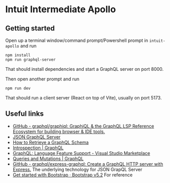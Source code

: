 # Intuit Intermediate Apollo

## Getting started

Open up a terminal window/command prompt/Powershell prompt in `intuit-apollo` and run   

```shell
npm install
npm run graphql-server
```

That should install dependencies and start a GraphQL server on port 8000.

Then open another prompt and run  

```shell
npm run dev
``` 

That should run a client server (React on top of Vite), usually on port 5173. 

## Useful links

* [GitHub - graphql/graphiql: GraphiQL & the GraphQL LSP Reference Ecosystem for building browser & IDE tools.](https://github.com/graphql/graphiql)
* [JSON GraphQL Server](https://github.com/marmelab/json-graphql-server)
* [How to Retrieve a GraphQL Schema](https://medium.com/@mrthankyou/how-to-get-a-graphql-schema-28915025de0e)
* [Introspection | GraphQL](https://graphql.org/learn/introspection/)
* [GraphQL: Language Feature Support - Visual Studio Marketplace](https://marketplace.visualstudio.com/items?itemName=GraphQL.vscode-graphql)
* [Queries and Mutations | GraphQL](https://graphql.org/learn/queries/)
* [GitHub - graphql/express-graphql: Create a GraphQL HTTP server with Express.](https://github.com/graphql/express-graphql) The underlying technology for JSON GrapQL Server
* [Get started with Bootstrap · Bootstrap v5.2](https://getbootstrap.com/docs/5.2/getting-started/introduction/) For reference